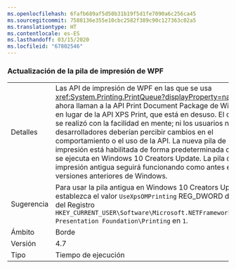 ```yaml
---
ms.openlocfilehash: 6fafb689af5d50b31b19f5d1fe7090a6c256ca45
ms.sourcegitcommit: 7588136e355e10cbc2582f389c90c127363c02a5
ms.translationtype: HT
ms.contentlocale: es-ES
ms.lasthandoff: 03/15/2020
ms.locfileid: "67802546"
---
```

### <a name="wpf-printing-stack-update"></a>Actualización de la pila de impresión de WPF

|   |   |
|---|---|
|Detalles|Las API de impresión de WPF en las que se usa <xref:System.Printing.PrintQueue?displayProperty=name> ahora llaman a la API Print Document Package de Windows en lugar de la API XPS Print, que está en desuso. El cambio se realizó con la facilidad en mente; ni los usuarios ni los desarrolladores deberían percibir cambios en el comportamiento o el uso de la API. La nueva pila de impresión está habilitada de forma predeterminada cuando se ejecuta en Windows 10 Creators Update. La pila de impresión antigua seguirá funcionando como antes en las versiones anteriores de Windows.|
|Sugerencia|Para usar la pila antigua en Windows 10 Creators Update, establezca el valor <code>UseXpsOMPrinting</code> REG_DWORD de la clave del Registro <code>HKEY_CURRENT_USER\Software\Microsoft\.NETFramework\Windows Presentation Foundation\Printing</code> en <code>1</code>.|
|Ámbito|Borde|
|Versión|4.7|
|Tipo|Tiempo de ejecución|
